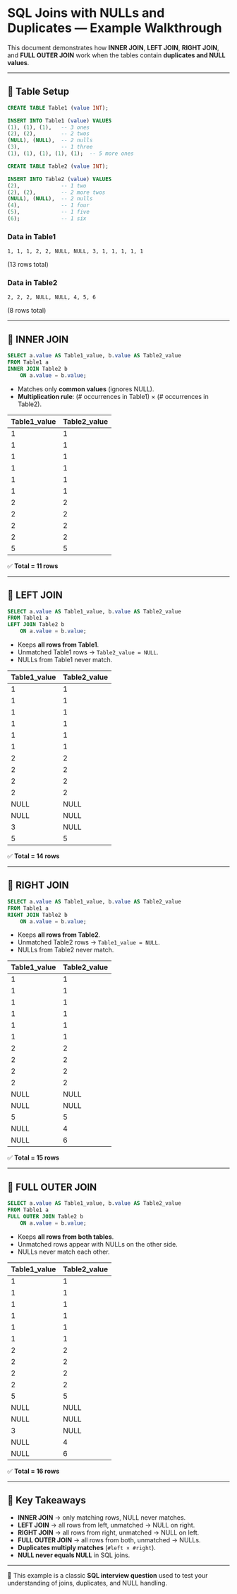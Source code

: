 
# SQL Joins with NULLs and Duplicates — Example Walkthrough

This document demonstrates how **INNER JOIN**, **LEFT JOIN**, **RIGHT JOIN**, and **FULL OUTER JOIN** work when the tables contain **duplicates and NULL values**.

---

## 📌 Table Setup

```sql
CREATE TABLE Table1 (value INT);

INSERT INTO Table1 (value) VALUES
(1), (1), (1),   -- 3 ones
(2), (2),        -- 2 twos
(NULL), (NULL),  -- 2 nulls
(3),             -- 1 three
(1), (1), (1), (1), (1);  -- 5 more ones

CREATE TABLE Table2 (value INT);

INSERT INTO Table2 (value) VALUES
(2),             -- 1 two
(2), (2),        -- 2 more twos
(NULL), (NULL),  -- 2 nulls
(4),             -- 1 four
(5),             -- 1 five
(6);             -- 1 six
```

### Data in **Table1**
```
1, 1, 1, 2, 2, NULL, NULL, 3, 1, 1, 1, 1, 1
```
(13 rows total)

### Data in **Table2**
```
2, 2, 2, NULL, NULL, 4, 5, 6
```
(8 rows total)

---

## 🔹 INNER JOIN

```sql
SELECT a.value AS Table1_value, b.value AS Table2_value
FROM Table1 a
INNER JOIN Table2 b
    ON a.value = b.value;
```

- Matches only **common values** (ignores NULL).  
- **Multiplication rule**: (# occurrences in Table1) × (# occurrences in Table2).

| Table1_value | Table2_value |
|--------------|--------------|
| 1 | 1 |
| 1 | 1 |
| 1 | 1 |
| 1 | 1 |
| 1 | 1 |
| 1 | 1 |
| 2 | 2 |
| 2 | 2 |
| 2 | 2 |
| 2 | 2 |
| 5 | 5 |

✅ **Total = 11 rows**

---

## 🔹 LEFT JOIN

```sql
SELECT a.value AS Table1_value, b.value AS Table2_value
FROM Table1 a
LEFT JOIN Table2 b
    ON a.value = b.value;
```

- Keeps **all rows from Table1**.  
- Unmatched Table1 rows → `Table2_value = NULL`.  
- NULLs from Table1 never match.

| Table1_value | Table2_value |
|--------------|--------------|
| 1 | 1 |
| 1 | 1 |
| 1 | 1 |
| 1 | 1 |
| 1 | 1 |
| 1 | 1 |
| 2 | 2 |
| 2 | 2 |
| 2 | 2 |
| 2 | 2 |
| NULL | NULL |
| NULL | NULL |
| 3 | NULL |
| 5 | 5 |

✅ **Total = 14 rows**

---

## 🔹 RIGHT JOIN

```sql
SELECT a.value AS Table1_value, b.value AS Table2_value
FROM Table1 a
RIGHT JOIN Table2 b
    ON a.value = b.value;
```

- Keeps **all rows from Table2**.  
- Unmatched Table2 rows → `Table1_value = NULL`.  
- NULLs from Table2 never match.

| Table1_value | Table2_value |
|--------------|--------------|
| 1 | 1 |
| 1 | 1 |
| 1 | 1 |
| 1 | 1 |
| 1 | 1 |
| 1 | 1 |
| 2 | 2 |
| 2 | 2 |
| 2 | 2 |
| 2 | 2 |
| NULL | NULL |
| NULL | NULL |
| 5 | 5 |
| NULL | 4 |
| NULL | 6 |

✅ **Total = 15 rows**

---

## 🔹 FULL OUTER JOIN

```sql
SELECT a.value AS Table1_value, b.value AS Table2_value
FROM Table1 a
FULL OUTER JOIN Table2 b
    ON a.value = b.value;
```

- Keeps **all rows from both tables**.  
- Unmatched rows appear with NULLs on the other side.  
- NULLs never match each other.

| Table1_value | Table2_value |
|--------------|--------------|
| 1 | 1 |
| 1 | 1 |
| 1 | 1 |
| 1 | 1 |
| 1 | 1 |
| 1 | 1 |
| 2 | 2 |
| 2 | 2 |
| 2 | 2 |
| 2 | 2 |
| 5 | 5 |
| NULL | NULL |
| NULL | NULL |
| 3 | NULL |
| NULL | 4 |
| NULL | 6 |

✅ **Total = 16 rows**

---

## 📝 Key Takeaways

- **INNER JOIN** → only matching rows, NULL never matches.  
- **LEFT JOIN** → all rows from left, unmatched → NULL on right.  
- **RIGHT JOIN** → all rows from right, unmatched → NULL on left.  
- **FULL OUTER JOIN** → all rows from both, unmatched → NULLs.  
- **Duplicates multiply matches** (`#left × #right`).  
- **NULL never equals NULL** in SQL joins.  

---

🚀 This example is a classic **SQL interview question** used to test your understanding of joins, duplicates, and NULL handling.
